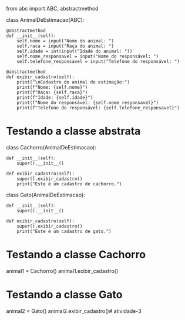 from abc import ABC, abstractmethod

class AnimalDeEstimacao(ABC):

    @abstractmethod
    def __init__(self):
        self.nome = input("Nome do animal: ")
        self.raca = input("Raça do animal: ")
        self.idade = int(input("Idade do animal: "))
        self.nome_responsavel = input("Nome do responsável: ")
        self.telefone_responsavel = input("Telefone do responsável: ")

    @abstractmethod
    def exibir_cadastro(self):
        print("\nCadastro do animal de estimação:")
        print(f"Nome: {self.nome}")
        print(f"Raça: {self.raca}")
        print(f"Idade: {self.idade}")
        print(f"Nome do responsável: {self.nome_responsavel}")
        print(f"Telefone do responsável: {self.telefone_responsavel}")

# Testando a classe abstrata
class Cachorro(AnimalDeEstimacao):

    def __init__(self):
        super().__init__()

    def exibir_cadastro(self):
        super().exibir_cadastro()
        print("Este é um cadastro de cachorro.")

class Gato(AnimalDeEstimacao):

    def __init__(self):
        super().__init__()

    def exibir_cadastro(self):
        super().exibir_cadastro()
        print("Este é um cadastro de gato.")

# Testando a classe Cachorro
animal1 = Cachorro()
animal1.exibir_cadastro()

# Testando a classe Gato
animal2 = Gato()
animal2.exibir_cadastro()# atividade-3
